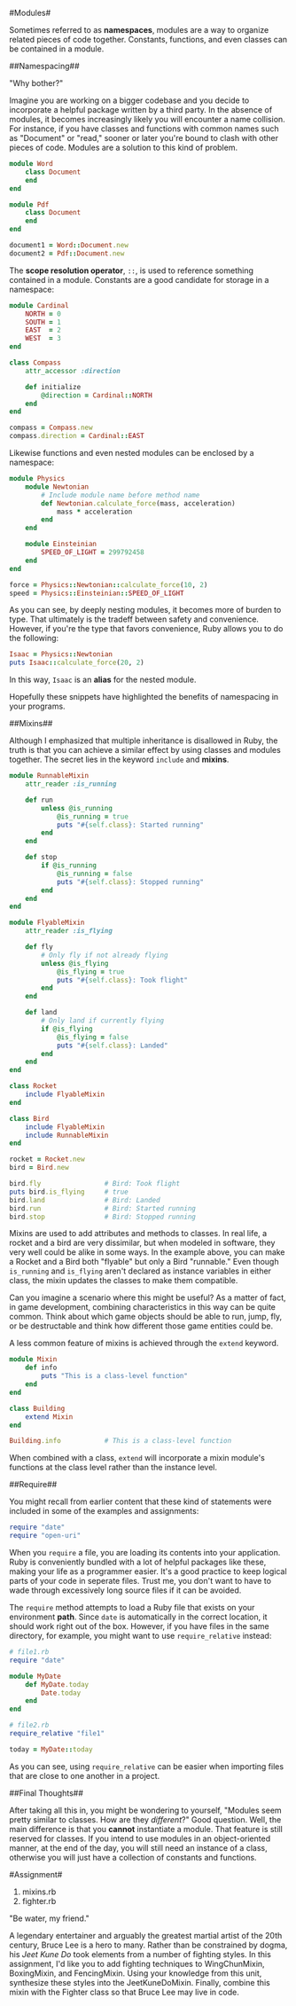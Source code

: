 #Modules#

Sometimes referred to as **namespaces**, modules are a way to organize related pieces of code together. Constants, functions, and even classes can be contained in a module.

##Namespacing##

"Why bother?"

Imagine you are working on a bigger codebase and you decide to incorporate a helpful package written by a third party. In the absence of modules, it becomes increasingly likely you will encounter a name collision. For instance, if you have classes and functions with common names such as "Document" or "read," sooner or later you're bound to clash with other pieces of code. Modules are a solution to this kind of problem.

```ruby
module Word
    class Document
    end
end

module Pdf
    class Document
    end
end

document1 = Word::Document.new
document2 = Pdf::Document.new
```

The **scope resolution operator**, ```::```, is used to reference something contained in a module. Constants are a good candidate for storage in a namespace:

```ruby
module Cardinal
    NORTH = 0
    SOUTH = 1
    EAST  = 2
    WEST  = 3
end

class Compass
    attr_accessor :direction

    def initialize
        @direction = Cardinal::NORTH
    end
end

compass = Compass.new
compass.direction = Cardinal::EAST
``` 

Likewise functions and even nested modules can be enclosed by a namespace:

```ruby
module Physics
    module Newtonian
        # Include module name before method name
        def Newtonian.calculate_force(mass, acceleration)
            mass * acceleration
        end
    end

    module Einsteinian
        SPEED_OF_LIGHT = 299792458
    end
end

force = Physics::Newtonian::calculate_force(10, 2)
speed = Physics::Einsteinian::SPEED_OF_LIGHT
```

As you can see, by deeply nesting modules, it becomes more of burden to type. That ultimately is the tradeff between safety and convenience. However, if you're the type that favors convenience, Ruby allows you to do the following:

```ruby
Isaac = Physics::Newtonian
puts Isaac::calculate_force(20, 2)
```

In this way, ```Isaac``` is an **alias** for the nested module.

Hopefully these snippets have highlighted the benefits of namespacing in your programs.

##Mixins##

Although I emphasized that multiple inheritance is disallowed in Ruby, the truth is that you can achieve a similar effect by using classes and modules together. The secret lies in the keyword ```include``` and **mixins**.

```ruby
module RunnableMixin
    attr_reader :is_running

    def run
        unless @is_running
            @is_running = true
            puts "#{self.class}: Started running"
        end
    end

    def stop
        if @is_running
            @is_running = false
            puts "#{self.class}: Stopped running"
        end
    end
end

module FlyableMixin
    attr_reader :is_flying

    def fly
        # Only fly if not already flying
        unless @is_flying
            @is_flying = true
            puts "#{self.class}: Took flight"
        end
    end

    def land
        # Only land if currently flying
        if @is_flying
            @is_flying = false
            puts "#{self.class}: Landed"
        end
    end
end

class Rocket
    include FlyableMixin
end

class Bird
    include FlyableMixin
    include RunnableMixin
end

rocket = Rocket.new
bird = Bird.new

bird.fly                # Bird: Took flight
puts bird.is_flying     # true
bird.land               # Bird: Landed
bird.run                # Bird: Started running
bird.stop               # Bird: Stopped running
```

Mixins are used to add attributes and methods to classes. In real life, a rocket and a bird are very dissimilar, but when modeled in software, they very well could be alike in some ways. In the example above, you can make a Rocket and a Bird both "flyable" but only a Bird "runnable." Even though ```is_running``` and ```is_flying``` aren't declared as instance variables in either class, the mixin updates the classes to make them compatible.

Can you imagine a scenario where this might be useful? As a matter of fact, in game development, combining characteristics in this way can be quite common. Think about which game objects should be able to run, jump, fly, or be destructable and think how different those game entities could be.

A less common feature of mixins is achieved through the ```extend``` keyword.

```ruby
module Mixin
    def info
        puts "This is a class-level function"
    end
end

class Building
    extend Mixin
end

Building.info           # This is a class-level function
```

When combined with a class, ```extend``` will incorporate a mixin module's functions at the class level rather than the instance level.

##Require##

You might recall from earlier content that these kind of statements were included in some of the examples and assignments:

```ruby
require "date"
require "open-uri"
```

When you ```require``` a file, you are loading its contents into your application. Ruby is conveniently bundled with a lot of helpful packages like these, making your life as a programmer easier. It's a good practice to keep logical parts of your code in seperate files. Trust me, you don't want to have to wade through excessively long source files if it can be avoided.

The ```require``` method attempts to load a Ruby file that exists on your environment **path**. Since ```date``` is automatically in the correct location, it should work right out of the box. However, if you have files in the same directory, for example, you might want to use ```require_relative``` instead:

```ruby
# file1.rb
require "date"

module MyDate
    def MyDate.today
        Date.today
    end
end
```

```ruby
# file2.rb
require_relative "file1"

today = MyDate::today
```

As you can see, using ```require_relative``` can be easier when importing files that are close to one another in a project.

##Final Thoughts##

After taking all this in, you might be wondering to yourself, "Modules seem pretty similar to classes. How are they *different*?" Good question. Well, the main difference is that you **cannot** instantiate a module. That feature is still reserved for classes. If you intend to use modules in an object-oriented manner, at the end of the day, you will still need an instance of a class, otherwise you will just have a collection of constants and functions.

#Assignment#
1. mixins.rb
2. fighter.rb

"Be water, my friend."

A legendary entertainer and arguably the greatest martial artist of the 20th century, Bruce Lee is a hero to many. Rather than be constrained by dogma, his *Jeet Kune Do* took elements from a number of fighting styles. In this assignment, I'd like you to add fighting techniques to WingChunMixin, BoxingMixin, and FencingMixin. Using your knowledge from this unit, synthesize these styles into the JeetKuneDoMixin. Finally, combine this mixin with the Fighter class so that Bruce Lee may live in code.
